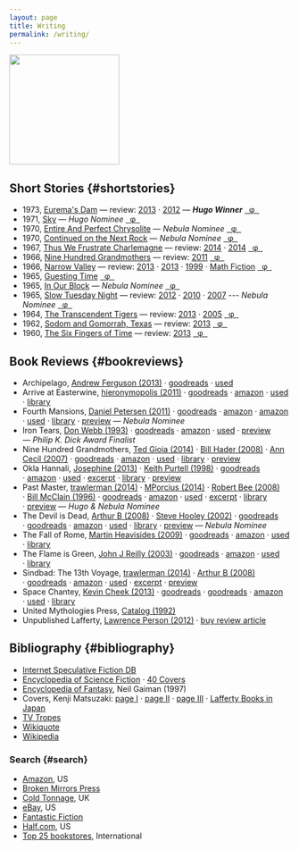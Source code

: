```yaml
---
layout: page
title: Writing
permalink: /writing/
---
```


<a href="http://www.centipedepress.com/authors/lafferty.html"><img src="{{ site.baseurl }}/images/works.jpg" height="197"></a>

## Short Stories {#shortstories}

* 1973, [Eurema's Dam](https://www.google.com/search?&q=r.a.+lafferty+%22eurema%27s+dam%22) &mdash; review: [2013](http://ralafferty.tumblr.com/post/62040086300/70-euremas-dam) &middot; [2012](http://antsofgodarequeerfish.blogspot.com/2012/04/illustration-for-euremas-dam.html) &mdash; <b>*Hugo Winner*</b> [&nbsp; &phi; &nbsp;](http://www.isfdb.org/cgi-bin/title.cgi?41531)
* 1971, [Sky](https://www.google.com/search?&q=r.a.+lafferty+"sky") &mdash; *Hugo Nominee* [&nbsp; &phi; &nbsp;](http://www.isfdb.org/cgi-bin/title.cgi?40938)
* 1970, [Entire And Perfect Chrysolite](https://www.google.com/search?&q=r.a.+lafferty+%22entire+and+perfect+chrysolite%22) &mdash; *Nebula Nominee* [&nbsp; &phi; &nbsp;](http://www.isfdb.org/cgi-bin/title.cgi?41436)
* 1970, [Continued on the Next Rock](https://www.google.com/search?q=Continued+on+the+Next+Rock&ie=utf-8&oe=utf-8#channel=fs&q=r.a.+lafferty+%22Continued+on+the+Next+Rock%22) &mdash; *Nebula Nominee* [&nbsp; &phi; &nbsp;](http://www.isfdb.org/cgi-bin/title.cgi?41531)
* 1967, [Thus We Frustrate Charlemagne](https://www.google.com/search?&q=r.a.+lafferty+"thus+we+frustrate+charlemagne") &mdash; review: [2014](http://ttdlabyrinth.wordpress.com/2014/08/01/reprint-thus-we-frustrate-charlemagne/) &middot; [2014](https://livingthegeeklife.wordpress.com/2014/01/05/short-story-saturday-thus-we-frustrate-charlemagne/) [&nbsp; &phi; &nbsp;](http://www.isfdb.org/cgi-bin/title.cgi?52255)
* 1966, [Nine Hundred Grandmothers](https://web.archive.org/web/20080124051430/http://www.scifi.com/scifiction/classics/classics_archive/lafferty/lafferty1.html) &mdash; review: [2011](http://antsofgodarequeerfish.blogspot.com/2011/09/thoughts-on-nine-hundred-grandmothers.html) [&nbsp; &phi; &nbsp;](http://www.isfdb.org/cgi-bin/title.cgi?54132)
* 1966, [Narrow Valley](https://web.archive.org/web/20040813150700/http://www.scifi.com/scifiction/classics/classics_archive/lafferty3/lafferty31.html) &mdash; review: [2013](http://www.yetanotherlaffertyblog.com/2013/06/you-cant-go-back-and-narrow-valley.html) &middot; [2013](http://mporcius.blogspot.com/2013/10/narrow-valley-by-r-lafferty.html) &middot; [1999](http://www.amazon.com/Lafferty-Orbit-R-A/product-reviews/1880448688) &middot; [Math Fiction](http://kasmana.people.cofc.edu/MATHFICT/mfview.php?callnumber=mf733) [&nbsp; &phi; &nbsp;](http://www.isfdb.org/cgi-bin/title.cgi?53936)
* 1965, [Guesting Time](http://www.baenebooks.com/chapters/9781625791191/9781625791191___3.htm) [&nbsp; &phi; &nbsp;](http://www.isfdb.org/cgi-bin/title.cgi?54089)
* 1965, [In Our Block](https://www.google.com/search?&q=r.a.+lafferty+%22in+our+block%22) &mdash; *Nebula Nominee* [&nbsp; &phi; &nbsp;](http://www.isfdb.org/cgi-bin/title.cgi?54099)
* 1965, [Slow Tuesday Night](http://www.baenebooks.com/chapters/9781618249203/9781618249203___2.htm) &mdash; review: [2012](http://happinessisfreesf.blogspot.com/2012/12/slow-tuesday-night-by-r-lafferty.html) &middot; [2010](http://www.sfsignal.com/archives/2010/02/slow_tuesday_night/) &middot; [2007](http://gilthejenius.blogspot.com/2007/02/web-wonder.html) --- *Nebula Nominee* [&nbsp; &phi; &nbsp;](http://www.isfdb.org/cgi-bin/title.cgi?52458)
* 1964, [The Transcendent Tigers](https://web.archive.org/web/20071230052651/www.scifi.com/scifiction/classics/classics_archive/lafferty4/lafferty41.html) &mdash; review: [2013](http://ralafferty.tumblr.com/post/65026598841/75-the-transcendent-tigers) &middot; [2005](http://edsfproject.blogspot.com/2005/11/transcendent-tigers-by-ra-lafferty.html) [&nbsp; &phi; &nbsp;](http://www.isfdb.org/cgi-bin/title.cgi?59357)
* 1962, [Sodom and Gomorrah, Texas](http://manybooks.net/titles/laffertyr2316123161.html) &mdash; review: [2013](http://ralafferty.tumblr.com/post/63240518818/71-sodom-and-gomorrah-texas) [&nbsp; &phi; &nbsp;](http://www.isfdb.org/cgi-bin/title.cgi?59221)
* 1960, [The Six Fingers of Time](http://www.gutenberg.org/ebooks/31663) &mdash; review: [2013](http://ralafferty.tumblr.com/post/55382042501/49-the-six-fingers-of-time) [&nbsp; &phi; &nbsp;](http://www.isfdb.org/cgi-bin/title.cgi?58350)

## Book Reviews {#bookreviews}

* <span class="btitle">Archipelago</span>,
[Andrew Ferguson (2013)](http://ralafferty.tumblr.com/post/70874732451/interlude-archipelago-and-the-argo-legend) 
&middot;&nbsp;[goodreads](http://www.goodreads.com/book/show/2700591-archipelago#other_reviews)
&middot;&nbsp;[used](http://used.addall.com/SuperRare/submitRare.cgi?author=r.a.+lafferty&title=archipelago)
* <span class="btitle">Arrive at Easterwine</span>, 
[hieronymopolis (2011)](http://hieronymopolis.wordpress.com/2011/02/21/epiktistes-on-time-from-arrive-at-easterwine-the-autobiography-of-a-ktistec-machine-as-conveyed-to-r-a-lafferty-1971/) 
&middot; [goodreads](http://www.goodreads.com/book/show/2700590-arrive-at-easterwine#other_reviews)
&middot; [amazon](http://www.amazon.com/Arrive-Easterwine-autobiography-ktistec-machine/product-reviews/068412341X/ref=cm_cr_pr_btm_helpful?ie=UTF8&showViewpoints=0&sortBy=byRankDescending) 
&middot;&nbsp;[used](http://used.addall.com/SuperRare/submitRare.cgi?author=r.a.+lafferty&title=arrive+at+easterwine)
&middot;&nbsp;[library](http://www.worldcat.org/title/arrive-at-easterwine-the-autobiography-of-a-ktistec-machine/oclc/000161018)
* <span class="btitle">Fourth Mansions</span>, 
[Daniel Petersen (2011)](http://antsofgodarequeerfish.blogspot.com/2011/07/some-initial-thoughts-on-r-laffertys.html) 
&middot; [goodreads](http://www.goodreads.com/book/show/689957.Fourth_Mansions#other_reviews)
&middot; [amazon](http://www.amazon.com/FOURTH-MANSIONS-24590-R-A-Lafferty/product-reviews/B001BJ0RAM/ref=cm_cr_dp_see_all_summary?ie=UTF8&showViewpoints=1&sortBy=byRankDescending) 
&middot; [amazon](http://www.amazon.com/Fourth-Mansions-R-A-Lafferty/product-reviews/1557850488/ref=cm_cr_pr_top_helpful?ie=UTF8&showViewpoints=0&sortBy=byRankDescending_) 
&middot;&nbsp;[used](http://used.addall.com/SuperRare/submitRare.cgi?author=r.a.+lafferty&title=fourth+mansions)
&middot;&nbsp;[library](http://www.worldcat.org/title/fourth-mansions/oclc/005950330)
&middot; [preview](http://books.google.com/books?id=AJ1yVXoMfkoC&printsec=frontcover&dq=fourth+mansions&hl=en&sa=X&ei=3H47VPmeCIzLsATNi4KIBg&ved=0CCsQuwUwAA#v=onepage&q=fourth%20mansions&f=false) 
&mdash;&nbsp;*Nebula&nbsp;Nominee* 
* <span class="btitle">Iron Tears</span>, 
[Don Webb (1993)](https://groups.google.com/forum/#!topic/rec.arts.sf.reviews/rnfAKdj_XWQ) 
&middot;&nbsp;[goodreads](http://www.goodreads.com/book/show/1292074.Iron_Tears#other_reviews)
&middot;&nbsp;[amazon](http://www.amazon.com/Iron-Tears-R-A-Lafferty/product-reviews/096290662X/ref=cm_cr_pr_top_helpful?ie=UTF8&showViewpoints=0&sortBy=byRankDescending) 
&middot;&nbsp;[used](http://used.addall.com/SuperRare/submitRare.cgi?author=r.a.+lafferty&title=iron+tears) 
&middot;&nbsp;[preview](http://books.google.com/books?id=wJZDoE5Hz0MC&printsec=frontcover#v=onepage&q&f=false) 
&mdash;&nbsp;*Philip&nbsp;K.&nbsp;Dick&nbsp;Award&nbsp;Finalist* 
* <span class="btitle">Nine Hundred Grandmothers</span>, 
[Ted Gioia (2014)](http://conceptualfiction.com/nine_hundred_grandmothers.html) 
&middot;&nbsp;[Bill Hader (2008)](http://artsbeat.blogs.nytimes.com/2008/01/31/its-so-incredibly-tulsa-bill-haders-book-picks/?_php=true&_type=blogs&_r=0) 
&middot;&nbsp;[Ann Cecil (2007)](http://www.cs.cmu.edu/afs/cs/usr/roboman/www/sigma/review/900grannies.html) 
&middot;&nbsp;[goodreads](http://www.goodreads.com/book/show/492773.Nine_Hundred_Grandmothers#other_reviews)
&middot;&nbsp;[amazon](http://www.amazon.com/Nine-Hundred-Grandmothers-R-Lafferty/product-reviews/0441580513/ref=cm_cr_pr_top_helpful?ie=UTF8&showViewpoints=0&sortBy=byRankDescending)
&middot;&nbsp;[used](http://used.addall.com/SuperRare/submitRare.cgi?author=r.a.+lafferty&title=nine+hundred+grandmothers)
&middot;&nbsp;[library](http://www.worldcat.org/title/nine-hundred-grandmothers/oclc/003633426)
&middot;&nbsp;[preview](http://books.google.com/books?id=Y_FoU_KMOmkC&printsec=frontcover#v=onepage&q&f=false) 
* <span class="btitle">Okla Hannali</span>, 
[Josephine (2013)](http://josephinereadersadvisory.wordpress.com/2013/01/30/okla-hannali-by-r-a-lafferty/)
&middot;&nbsp;[Keith Purtell (1998)](http://www.keithpurtell.com/kthings/r-a-lafferty.htm)
&middot;&nbsp;[goodreads](http://www.goodreads.com/book/show/667700.Okla_Hannali#other_reviews)
&middot;&nbsp;[amazon](http://www.amazon.com/Okla-Hannali-R-Lafferty/product-reviews/0806123494/ref=sr_1_1_cm_cr_acr_txt?ie=UTF8&showViewpoints=1)
&middot;&nbsp;[used](http://used.addall.com/SuperRare/submitRare.cgi?author=r.a.+lafferty&title=okla+hannali)
&middot;&nbsp;[excerpt](https://web.archive.org/web/20070927011811/http://www.prairienet.org/~almahu/hannali.htm) 
&middot;&nbsp;[library](http://www.worldcat.org/title/okla-hannali/oclc/000389556)
&middot;&nbsp;[preview](http://books.google.com/books?id=JEcdwFYa3boC&printsec=frontcover#v=onepage&q&f=false) 
* <span class="btitle">Past Master</span>, 
[trawlerman (2014)](http://failingevenbetter.blogspot.com/2014/05/finished-past-master-not-review.html) 
&middot;&nbsp;[MPorcius (2014)](http://mporcius.blogspot.com/2014/01/past-master-by-r-lafferty.html) 
&middot;&nbsp;[Robert Bee (2008)](http://www.irosf.com/q/zine/article/10456) 
&middot;&nbsp;[Bill McClain (1996)](http://watershade.net/wmcclain/past_master.txt) 
&middot;&nbsp;[goodreads](http://www.goodreads.com/book/show/492772.Past_Master#other_reviews)
&middot;&nbsp;[amazon](http://www.amazon.com/Past-Master-Ace-SF-65301/product-reviews/0441653014/ref=sr_1_1_cm_cr_acr_txt?ie=UTF8&showViewpoints=1)
&middot;&nbsp;[used](http://used.addall.com/SuperRare/submitRare.cgi?author=r.a.+lafferty&title=past+master)
&middot;&nbsp;[excerpt](http://hieronymopolis.wordpress.com/2010/06/24/raphael-aloysius-laffertys-burlesqued-black-mass-in-his-book-past-master/) 
&middot;&nbsp;[library](http://www.worldcat.org/title/past-master/oclc/001693870)
&middot;&nbsp;[preview](http://books.google.com/books?id=uXHKVdU6nA8C&printsec=frontcover#v=onepage&q&f=false) 
&mdash;&nbsp;*Hugo&nbsp;&&nbsp;Nebula&nbsp;Nominee* 
* <span class="btitle">The Devil is Dead</span>, 
[Arthur B (2008)](http://ferretbrain.com/articles/article-240.html)
&middot; [Steve Hooley (2002)](https://web.archive.org/web/20090917070520/http://www.lostbooks.org/guestreviews/2002-06-27-1.html) 
&middot;&nbsp;[goodreads](http://www.goodreads.com/book/show/1292067.The_Devil_Is_Dead#other_reviews)
&middot;&nbsp;[goodreads](http://www.goodreads.com/book/show/19376473-the-devil-is-dead#other_reviews)
&middot;&nbsp;[amazon](http://www.amazon.com/Devil-Dead-R-Lafferty/product-reviews/1557850461/ref=sr_1_1_cm_cr_acr_txt?ie=UTF8&showViewpoints=1)
&middot;&nbsp;[used](http://used.addall.com/SuperRare/submitRare.cgi?author=r.a.+lafferty&title=the+devil+is+dead)
&middot;&nbsp;[library](http://www.worldcat.org/title/devil-is-dead/oclc/002896356)
&middot;&nbsp;[preview](http://books.google.com/books?id=xk0YTotXzu0C&printsec=frontcover#v=onepage&q&f=false) 
&mdash;&nbsp;*Nebula&nbsp;Nominee* 
* <span class="btitle">The Fall of Rome</span>, [Martin Heavisides (2009)](http://theevitable.blogspot.com/2009/01/ra-laffertys-fall-of-rome.html) 
&middot;&nbsp;[goodreads](http://www.goodreads.com/book/show/2806990-the-fall-of-rome#other_reviews)
&middot;&nbsp;[amazon](http://www.amazon.com/fall-Rome-R-Lafferty/product-reviews/B0006CALC4/ref=sr_1_1_cm_cr_acr_txt?ie=UTF8&showViewpoints=1)
&middot;&nbsp;[used](http://used.addall.com/SuperRare/submitRare.cgi?author=r.a.+lafferty&title=the+fall+of+rome)
&middot;&nbsp;[library](http://www.worldcat.org/title/fall-of-rome/oclc/000164581)
* <span class="btitle">The Flame is Green</span>, [John J Reilly (2003)](http://www.benespen.com/storage/the-long-view/tfig.html) 
&middot; [goodreads](http://www.goodreads.com/book/show/4738947-the-flame-is-green#other_reviews)
&middot; [amazon](http://www.amazon.com/flame-green-R-Lafferty/product-reviews/0802703461/ref=sr_1_2_cm_cr_acr_txt?ie=UTF8&showViewpoints=1)
&middot;&nbsp;[used](http://used.addall.com/SuperRare/submitRare.cgi?author=r.a.+lafferty&title=the+flame+is+green)
&middot;&nbsp;[library](http://www.worldcat.org/title/flame-is-green/oclc/000132073)
* <span class="btitle">Sindbad: The 13th Voyage</span>, 
[trawlerman (2014)](http://failingevenbetter.blogspot.com/2014/10/this-great-redemptive-recoil.html)
&middot;&nbsp;[Arthur B (2008)](http://ferretbrain.com/articles/article-264)
&middot;&nbsp;[goodreads](http://www.goodreads.com/book/show/2412553.Sindbad#other_reviews)
&middot;&nbsp;[amazon](http://www.amazon.com/Sindbad-Thirteenth-Voyage-R-Lafferty/product-reviews/0962382418/ref=sr_1_1_cm_cr_acr_txt?ie=UTF8&showViewpoints=1)
&middot;&nbsp;[used](http://used.addall.com/SuperRare/submitRare.cgi?author=r.a.+lafferty&title=sindbad)
&middot;&nbsp;[excerpt](http://failingevenbetter.blogspot.com/2014/09/well-its-living-and-living-in-magic.html) 
&middot;&nbsp;[preview](http://books.google.com/books?id=Y9sLZ56fQWMC&printsec=frontcover#v=onepage&q&f=false) 
* <span class="btitle">Space Chantey</span>, [Kevin Cheek (2013)](http://www.yetanotherlaffertyblog.com/2013/05/deeply-silly.html) 
&middot; [goodreads](http://www.goodreads.com/book/show/2154101.Space_Chantey#other_reviews)
&middot; [goodreads](http://www.goodreads.com/book/show/10876706-pity-about-earth-space-chantey#other_reviews)
&middot; [amazon](http://www.amazon.com/Space-Chantey-About-Earth-Double/product-reviews/B001E50QMW/ref=sr_1_1_cm_cr_acr_txt?ie=UTF8&showViewpoints=1)
&middot;&nbsp;[used](http://used.addall.com/SuperRare/submitRare.cgi?author=r.a.+lafferty&title=space+chantey)
&middot;&nbsp;[library](http://www.worldcat.org/title/space-chantey/oclc/006027516)
* <span class="btitle">United Mythologies Press</span>, [Catalog (1992)](/archive/ump-usenet.txt)
* <span class="btitle">Unpublished Lafferty</span>, [Lawrence Person (2012)](http://www.lawrenceperson.com/?p=7400) 
&middot;&nbsp;[buy review article](http://www.nyrsf.com/2012/01/)


## Bibliography {#bibliography}

* [Internet Speculative Fiction DB](http://www.isfdb.org/cgi-bin/ea.cgi?36)
* [Encyclopedia of Science Fiction](http://www.sf-encyclopedia.com/entry/lafferty_r_a) &middot; [40 Covers](http://sf-encyclopedia.co.uk/gallery.php?link=lafferty_r_a)
* [Encyclopedia of Fantasy](http://sf-encyclopedia.co.uk/fe.php?nm=lafferty_r_a), Neil Gaiman (1997)
* Covers, Kenji Matsuzaki: [page I](http://hc2.seikyou.ne.jp/home/DrBr/RAL/cover/covers.html) &middot; [page II](http://hc2.seikyou.ne.jp/home/DrBr/RAL/cover/coversA.html) &middot; [page III](http://hc2.seikyou.ne.jp/home/DrBr/RAL/cover/coversM.html) &middot; [Lafferty Books in Japan](http://hc2.seikyou.ne.jp/home/DrBr/RAL/RALjap.html)
* [TV Tropes](http://tvtropes.org/pmwiki/pmwiki.php/Creator/RALafferty)
* [Wikiquote](http://en.wikiquote.org/wiki/R._A._Lafferty)
* [Wikipedia](https://en.wikipedia.org/wiki/R._A._Lafferty)

### Search {#search}

* [Amazon](http://www.amazon.com/s/ref=la_B004LPUKIW_B004LPUKIW_sr?rh=i%3Abooks&field-author=R.A+Lafferty&sort=relevance&ie=UTF8&qid=1413013006), US
* [Broken Mirrors Press](http://smallbeerpress.com/smallbeer/2009/08/03/broken-mirrors-press/)
* [Cold Tonnage](http://www.coldtonnage.com/?CLSN_3127=14130129523127d347f7707db112357e&keyword=lafferty&searchby=author&page=shop%2Fbrowse&fsb=1&Search=Search), UK
* [eBay](http://www.ebay.com/sch/i.html?_from=R40&_trksid=p2050601.m570.l1313.TR11.TRC1.A0.H0.Xr.a.+lafferty&_nkw=r.a.+lafferty&_sacat=0), US
* [Fantastic Fiction](http://www.fantasticfiction.co.uk/l/r-a-lafferty/)
* [Half.com](http://search.half.ebay.com/r-a-lafferty_W0QQ_trksidZp3030Q2em1446Q2el2686QQqueryZrQ2eaQ2eQ20laffertyQQmZbooks), US
* [Top 25 bookstores](http://used.addall.com/), International
